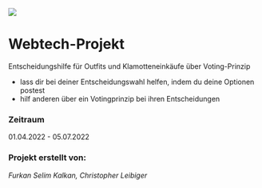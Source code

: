 
![](C:\Users\furka\Desktop\Desktop\Herunterladen.png)


# Webtech-Projekt

Entscheidungshilfe für Outfits und Klamotteneinkäufe über Voting-Prinzip
- lass dir bei deiner Entscheidungswahl helfen, indem du deine Optionen postest
- hilf anderen über ein Votingprinzip bei ihren Entscheidungen


### Zeitraum

01.04.2022 - 05.07.2022
### Projekt erstellt von:

*Furkan Selim Kalkan, Christopher Leibiger*

